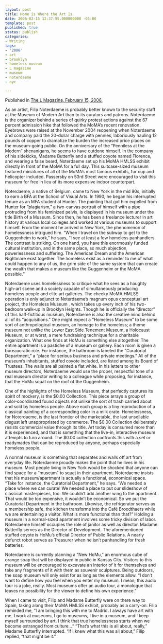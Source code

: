 ```yaml
---
layout: post
title: Home is Where the Art Is
date: 2006-02-15 12:37:59.000000000 -05:00
template: post
published: true
status: publish
categories:
- Writing
tags:
- '2006'
- art
- brooklyn
- homeless museum
- L magazine
- museum
- noterdaeme
- nyc

---
```

Published in [The L Magazine, February 15, 2006.](http://www.thelmagazine.com/newyork/home-is-where-the-art-is/Content?oid=1135684 "The L Magazine")

As an artist, Filip Noterdaeme is probably better known to the security staff at the Museum of Modern Art than to its curators and patrons. Noterdaeme is the organizer behind a series of quirky protest actions against the 67 percent admission hike that followed the MoMA’s recent renovation. Eyebrows were raised at the November 2004 reopening when Noterdaeme and company paid the 20-dollar charge with pennies, laboriously hauling 12 pounds of copper to dramatize the burden the increased price places on the museum-going public. On the anniversary of the “Penniless at the Modern” shenanigans, he seems to have outdone himself. In the company of his sidekicks, Madame Butterfly and a stuffed coyote named Florence, and wearing a false beard, Noterdaeme set up his MoMA HMLSS exhibit directly in front of the MoMA for a full day. This suitcase-sized museum featured miniatures of all of the MoMA’s most famous exhibits, fur cup and helicopter included. Passersby on 53rd Street were encouraged to visit this museum for free in lieu of its more expensive indoor counterpart.

Noterdaeme, a native of Belgium, came to New York in the mid 80s, initially to earn a BFA at the School of Visual Arts. In 1990, he began his interrupted tenure as an MFA student at Hunter. The painting that got him expelled from Hunter for “plagiarism,” a two-canvas portrait of himself with a pipe protruding from his feminized pelvis, is displayed in his museum under the title Birth of a Museum. Since then, he has been a freelance lecturer in art history at various local colleges and worked at various museums to support himself. From the moment he arrived in New York, the phenomenon of homelessness intrigued him. “When I travel on the subway to get to the Guggenheim to work,” he says, “I see at least a few homeless panhandlers. The contrast is striking. On one hand, you have this enormously funded cultural institution, and in the same place, so much abjection, powerlessness and suffering. The American Dream and the American Nightmare exist together. The homeless exist as a reminder to me of what could happen to any of us, the grim side of the same system that can create the wealth that makes a museum like the Guggenheim or the MoMA possible.”

Noterdaeme uses homelessness to critique what he sees as a haughty high-art scene and a society capable of simultaneously producing homeless people and elite art galleries. The cheeky MoMA HMLSS operation is only adjunct to Noterdaeme’s magnum opus conceptual art project, the Homeless Museum , which takes up every inch of his two-bedroom walk-up in Brooklyn Heights. Though he is officially the “director” of this half-fictitious museum, Noterdaeme is also the creative mind behind all of its “acquisitions.” One might expect a “Homeless Museum” to be some sort of anthropological museum, an homage to the homeless; a theme museum not unlike the Lower East Side Tenement Museum, a Holocaust Museum, or at worst, a mere fundraising technique for a charitable organization. What one finds at HoMu is something else altogether. The entire apartment is a pastiche of a museum or gallery. Each room is given a bureaucratic role. For instance, the bathroom is labeled the “Curatorial Department,” a “place for serious business and private meetings.” All of the museum’s inhabitants, stuffed coyote included, are listed among its Board of Trustees. The walls are all painted a flat white. In his letters to other museum directors, Noterdaeme would use the proper, respectful tone of a real museum director writing to a colleague while proposing, for instance, that the HoMu squat on the roof of the Guggenheim.

One of the highlights of the Homeless Museum, that perfectly captures its spirit of mockery, is the $0.00 Collection. This piece arrays a group of color-coordinated found objects not unlike the sort of trash carried about and sold by homeless people. Above each group is a tiny reproduction of a classical painting of a corresponding color in a milk crate. Homelessness, for Noterdaeme, is the last frontier of the marketable, the last unsellable disgust left unappropriated by commerce. The $0.00 Collection deliberately resists commercial value through its title. Art today is consumed more than it is experienced, and that is something that the live-in, interactive museum attempts to turn around. The $0.00 collection confronts this with a set or readymades that can be reproduced by anyone, perhaps especially homeless people.

A normal museum is something that separates and walls off art from everyday life. Noterdaeme proudly makes the point that he lives in his museum. Most people living in New York would be shocked that anyone can find space for a “museum” to squat in their apartment. Noterdaeme insists that his museum/apartment is actually a functional, economical space. “Take for instance, the Curatorial Department,” he says. “We needed a place where we can curate! We needed a place to put our slideshow of classical masterpieces, too. We couldn’t add another wing to the apartment. That would be too expensive, it wouldn’t be economical. So we put the Curatorial Department in the bathroom. Likewise, the refrigerator serves as a membership safe, the kitchen transforms into the Café Broodthaers while we are entertaining a visitor. What is more functional than that?” Holding a museum in a normal-sized apartment involves some tricky division of labor. Noterdaeme himself occupies the role of janitor as well as director. Madame Butterfly serves as the Director of Development. The aforementioned stuffed coyote is HoMu’s official Director of Public Relations. A nearly defunct robot serves as Treasurer when he isn’t panhandling for fresh batteries.

Noterdaeme is currently planning a “New HoMu,” an enormous cube of orange soap that will be displayed in public in Kansas City. Visitors to this museum will be encouraged to excavate an interior of it for themselves and take any fragments of it with them as souvenir sculptures. Being outdoors, the soap museum will only exist for as long as the elements allow. “I don’t want to define how you feel when you enter my museum. I mean, this audio tour is a joke, really. Most museums offer an audio tour, a monologue that leaves no possibility for the viewer to define his own experience.”

When I came to visit, Filip and Madame Butterfly were on there way to Spain, taking along their MoMA HMLSS exhibit, probably as a carry-on. Filip reminded me, “I am bringing this with me to Madrid. I always have art with me. I work at museums, I go to museums, I live in a museum, and I keep myself surrounded by art. I think that true homelessness starts when we become estranged from culture...“ “That’s what this is all about, really,” Madame Butterfly interrupted. “If I knew what this was all about,” Filip replied, “that might be it.”